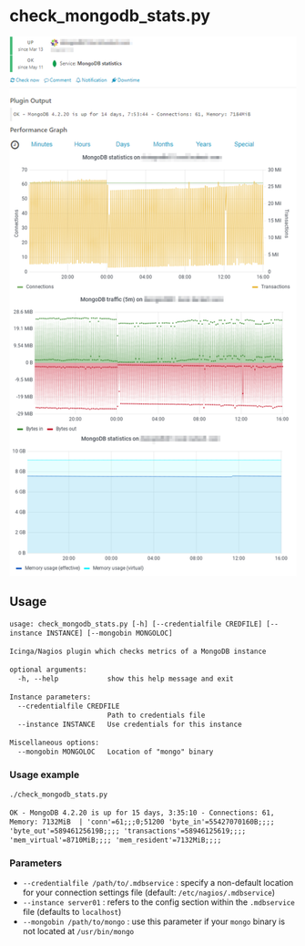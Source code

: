 # check_mongodb_stats.py

![Output of check_mongodb_stats.py](img/check_mongodb_stats_full.png?raw=true "Output of check_mongodb_stats.py")

## Usage
```
usage: check_mongodb_stats.py [-h] [--credentialfile CREDFILE] [--instance INSTANCE] [--mongobin MONGOLOC]

Icinga/Nagios plugin which checks metrics of a MongoDB instance

optional arguments:
  -h, --help            show this help message and exit

Instance parameters:
  --credentialfile CREDFILE
                        Path to credentials file
  --instance INSTANCE   Use credentials for this instance

Miscellaneous options:
  --mongobin MONGOLOC   Location of "mongo" binary
```

### Usage example
```
./check_mongodb_stats.py

OK - MongoDB 4.2.20 is up for 15 days, 3:35:10 - Connections: 61, Memory: 7132MiB  | 'conn'=61;;;0;51200 'byte_in'=55427070160B;;;; 'byte_out'=58946125619B;;;; 'transactions'=58946125619;;;; 'mem_virtual'=8710MiB;;;; 'mem_resident'=7132MiB;;;;
```

### Parameters
* `--credentialfile /path/to/.mdbservice` : specify a non-default location for your connection settings file (default: `/etc/nagios/.mdbservice`)
* `--instance server01` : refers to the config section within the `.mdbservice` file (defaults to `localhost`)
* `--mongobin /path/to/mongo` : use this parameter if your `mongo` binary is not located at `/usr/bin/mongo`